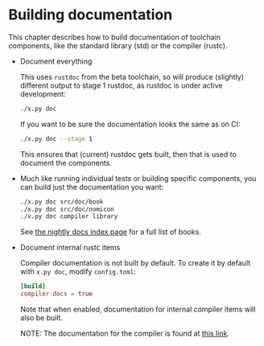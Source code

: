 # Building documentation

This chapter describes how to build documentation of toolchain components,
like the standard library (std) or the compiler (rustc).

- Document everything

  This uses `rustdoc` from the beta toolchain,
  so will produce (slightly) different output to stage 1 rustdoc,
  as rustdoc is under active development:

  ```bash
  ./x.py doc
  ```

  If you want to be sure the documentation looks the same as on CI:

  ```bash
  ./x.py doc --stage 1
  ```

  This ensures that (current) rustdoc gets built,
  then that is used to document the components.

- Much like running individual tests or building specific components,
  you can build just the documentation you want:

  ```bash
  ./x.py doc src/doc/book
  ./x.py doc src/doc/nomicon
  ./x.py doc compiler library
  ```

  See [the nightly docs index page](https://doc.rust-lang.org/nightly/) for a full list of books.

- Document internal rustc items

  Compiler documentation is not built by default.
  To create it by default with `x.py doc`, modify `config.toml`:

  ```toml
  [build]
  compiler-docs = true
  ```

  Note that when enabled,
  documentation for internal compiler items will also be built.

  NOTE: The documentation for the compiler is found at [this link].

[this link]: https://doc.rust-lang.org/nightly/nightly-rustc/rustc_middle/
